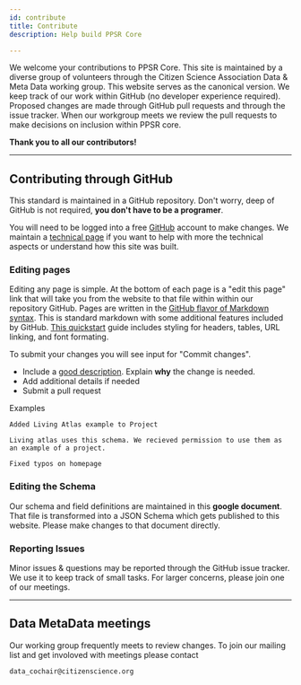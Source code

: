 ```yaml
---
id: contribute
title: Contribute
description: Help build PPSR Core

---
```



We welcome your contributions to PPSR Core. This site is maintained by a diverse group of volunteers through the Citizen Science Association Data & Meta Data working group. This website serves as the canonical version. We keep track of our work within GitHub (no developer experience required). Proposed changes are made through GitHub pull requests and through the issue tracker. When our workgroup meets we review the pull requests to make decisions on inclusion within PPSR core.

**Thank you to all our contributors!**


---


## Contributing through GitHub

This standard is maintained in a GitHub repository. Don't worry, deep of GitHub is not required, **you don't have to be a programer**.

You will need to be logged into a free [GitHub](https://github.com/) account to make changes. We maintain a [technical page](technical) if you want to help with more the technical aspects or understand how this site was built.


### Editing pages


Editing any page is simple. At the bottom of each page is a "edit this page" link that will take you from the website to that file within within our repository GitHub. Pages are written in the [GitHub flavor of Markdown syntax](https://docs.github.com/en/github/writing-on-github/basic-writing-and-formatting-syntax). This is standard markdown with some additional features included by GitHub. [This quickstart](https://guides.github.com/features/mastering-markdown/) guide includes styling for headers, tables, URL linking, and font formating.

To submit your changes you will see input for "Commit changes".
- Include a [good description](https://chris.beams.io/posts/git-commit/). Explain **why** the change is needed.
- Add additional details if needed
- Submit a pull request

Examples
```
Added Living Atlas example to Project

Living atlas uses this schema. We recieved permission to use them as an example of a project.
```
```
Fixed typos on homepage
```


### Editing the Schema


Our schema and field definitions are maintained in this **google document**. That file is transformed into a JSON Schema which gets published to this website. Please make changes to that document directly.


### Reporting Issues


Minor issues & questions may be reported through the GitHub issue tracker. We use it to keep track of small tasks. For larger concerns, please join one of our meetings.

---


## Data MetaData meetings


Our working group frequently meets to review changes. To join our mailing list and get involoved with meetings please contact 
```
data_cochair@citizenscience.org
```




